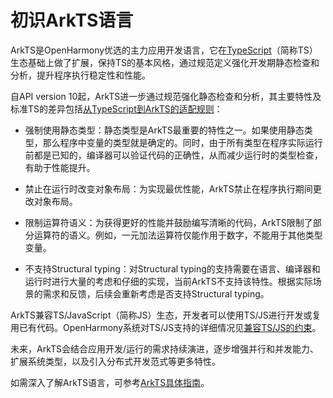 # 初识ArkTS语言

<!--Kit: ArkTS-->
<!--Subsystem: ArkTS-->
<!--Owner: @liwentao_uiw-->
<!--SE: @qyhuo32-->
<!--TSE: @kirl75; @zsw_zhushiwei-->

ArkTS是OpenHarmony优选的主力应用开发语言，它在[TypeScript](https://www.typescriptlang.org/)（简称TS）生态基础上做了扩展，保持TS的基本风格，通过规范定义强化开发期静态检查和分析，提升程序执行稳定性和性能。


自API version 10起，ArkTS进一步通过规范强化静态检查和分析，其主要特性及标准TS的差异包括[从TypeScript到ArkTS的适配规则](typescript-to-arkts-migration-guide.md)：


- 强制使用静态类型：静态类型是ArkTS最重要的特性之一。如果使用静态类型，那么程序中变量的类型就是确定的。同时，由于所有类型在程序实际运行前都是已知的，编译器可以验证代码的正确性，从而减少运行时的类型检查，有助于性能提升。

- 禁止在运行时改变对象布局：为实现最优性能，ArkTS禁止在程序执行期间更改对象布局。

- 限制运算符语义：为获得更好的性能并鼓励编写清晰的代码，ArkTS限制了部分运算符的语义。例如，一元加法运算符仅能作用于数字，不能用于其他类型变量。

- 不支持Structural typing：对Structural typing的支持需要在语言、编译器和运行时进行大量的考虑和仔细的实现，当前ArkTS不支持该特性。根据实际场景的需求和反馈，后续会重新考虑是否支持Structural typing。

ArkTS兼容TS/JavaScript（简称JS）生态，开发者可以使用TS/JS进行开发或复用已有代码。OpenHarmony系统对TS/JS支持的详细情况见[兼容TS/JS的约束](arkts-migration-background.md#方舟运行时兼容tsjs)。

未来，ArkTS会结合应用开发/运行的需求持续演进，逐步增强并行和并发能力、扩展系统类型，以及引入分布式开发范式等更多特性。

如需深入了解ArkTS语言，可参考[ArkTS具体指南](../arkts-utils/arkts-overview.md)。